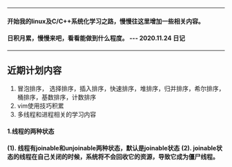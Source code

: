----------------------------------------------------------------------------
#### 开始我的linux及C/C++系统化学习之路，慢慢往这里增加一些相关内容。
#### 日积月累，慢慢来吧，看看能做到什么程度。 --- 2020.11.24 日记
----------------------------------------------------------------------------

## 近期计划内容

1. 冒泡排序， 选择排序，插入排序，快速排序，堆排序，归并排序，希尔排序，桶排序，基数排序，计数排序
2. vim使用技巧积累
3. 多线程和进程相关的学习内容


#### 1.线程的两种状态
**(1). 线程有joinable和unjoinable两种状态，默认是joinable状态**
**(2). joinable状态的线程在自己关闭的时候，系统将不会回收它的资源，导致它成为僵尸线程。**